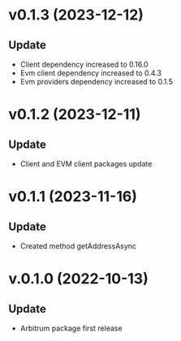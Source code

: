 # v0.1.3 (2023-12-12)

## Update

- Client dependency increased to 0.16.0
- Evm client dependency increased to 0.4.3
- Evm providers dependency increased to 0.1.5

# v0.1.2 (2023-12-11)

## Update

- Client and EVM client packages update

# v0.1.1 (2023-11-16)

## Update

- Created method getAddressAsync

# v.0.1.0 (2022-10-13)

## Update

- Arbitrum package first release


